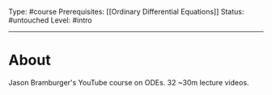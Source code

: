 Type: #course
Prerequisites: [[Ordinary Differential Equations]]
Status: #untouched 
Level: #intro 

----
# About

Jason Bramburger's YouTube course on ODEs. 32 ~30m lecture videos.